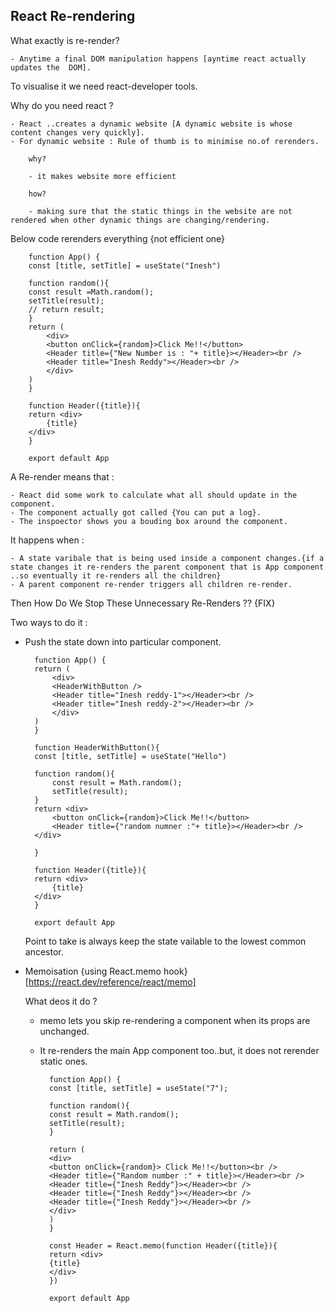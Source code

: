 ## React Re-rendering

What exactly is re-render?

    - Anytime a final DOM manipulation happens [ayntime react actually updates the  DOM].

To visualise it we need react-developer tools.


Why do you need react ?

    - React ..creates a dynamic website [A dynamic website is whose content changes very quickly].
    - For dynamic website : Rule of thumb is to minimise no.of rerenders.

        why?

        - it makes website more efficient 

        how?

        - making sure that the static things in the website are not rendered when other dynamic things are changing/rendering.


Below code rerenders everything {not efficient one}

        function App() {
        const [title, setTitle] = useState("Inesh")

        function random(){
        const result =Math.random();
        setTitle(result);
        // return result;
        }
        return (
            <div>
            <button onClick={random}>Click Me!!</button>
            <Header title={"New Number is : "+ title}></Header><br />
            <Header title="Inesh Reddy"></Header><br />
            </div>
        )
        }

        function Header({title}){
        return <div>
            {title}
        </div>
        }

        export default App



A Re-render means that :

    - React did some work to calculate what all should update in the component.
    - The component actually got called {You can put a log}.
    - The inspoector shows you a bouding box around the component.

It happens when :

    - A state varibale that is being used inside a component changes.{if a state changes it re-renders the parent component that is App component ..so eventually it re-renders all the children}
    - A parent component re-render triggers all children re-render.


Then How Do We Stop These Unnecessary Re-Renders ?? {FIX}

Two ways to do it :


- Push the state down into particular component.


        function App() {
        return (
            <div>
            <HeaderWithButton />
            <Header title="Inesh reddy-1"></Header><br />
            <Header title="Inesh reddy-2"></Header><br />
            </div>
        )
        }

        function HeaderWithButton(){
        const [title, setTitle] = useState("Hello")

        function random(){
            const result = Math.random();
            setTitle(result);
        }
        return <div>
            <button onClick={random}>Click Me!!</button>
            <Header title={"random numner :"+ title}></Header><br />
        </div>
        
        }

        function Header({title}){
        return <div>
            {title}
        </div>
        }

        export default App

    Point to take is always keep the state vailable to the lowest common ancestor.

- Memoisation {using React.memo hook}  [https://react.dev/reference/react/memo]

    What deos it do ?

    - memo lets you skip re-rendering a component when its props are unchanged.
    - It re-renders the main App component too..but, it does not rerender static ones.


            function App() {
            const [title, setTitle] = useState("7");

            function random(){
            const result = Math.random();
            setTitle(result);
            }

            return (
            <div> 
            <button onClick={random}> Click Me!!</button><br />
            <Header title={"Random number :" + title}></Header><br />
            <Header title={"Inesh Reddy"}></Header><br />
            <Header title={"Inesh Reddy"}></Header><br />
            <Header title={"Inesh Reddy"}></Header><br />
            </div>
            )
            }

            const Header = React.memo(function Header({title}){
            return <div>
            {title}
            </div>
            })

            export default App

